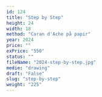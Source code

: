 ```yaml
---
id: 124
title: "Step by Step"
height: 24
width: 18
method: "Caran d'Ache på papir"
year: 2024
price: ""
exPrice: "550"
status: ""
fileName: "2024-step-by-step.jpg"
medie: "drawing"
draft: "False"
slug: "step-by-step"
weight: "225"
---
```

